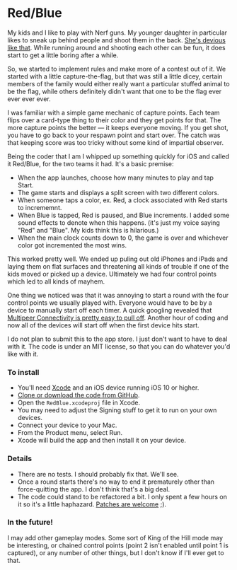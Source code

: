 # Red/Blue

My kids and I like to play with Nerf guns. My younger daughter in particular likes to sneak up behind people and shoot them in the back. [She's devious like that](https://youtu.be/3ebPsZl4k5k?t=13s). While running around and shooting each other can be fun, it does start to get a little boring after a while. 

So, we started to implement rules and make more of a contest out of it. We started with a little capture-the-flag, but that was still a little dicey, certain members of the family would either really want a particular stuffed animal to be the flag, while others definitely didn't want that one to be the flag ever ever ever ever. 

I was familiar with a simple game mechanic of capture points. Each team flips over a card-type thing to their color and they get points for that. The more capture points the better — it keeps everyone moving. If you get shot, you have to go back to your respawn point and start over. The catch was that keeping score was too tricky without some kind of impartial observer.

Being the coder that I am I whipped up something quickly for iOS and called it Red/Blue, for the two teams it had. It's a basic premise:

* When the app launches, choose how many minutes to play and tap Start.
* The game starts and displays a split screen with two different colors.
* When someone taps a color, ex. Red, a clock associated with Red starts to incrememnt.
* When Blue is tapped, Red is paused, and Blue increments. I added some sound effects to denote when this happens. (it's just my voice saying "Red" and "Blue". My kids think this is hilarious.)
* When the main clock counts down to 0, the game is over and whichever color got incremented the most wins.

This worked pretty well. We ended up puling out old iPhones and iPads and laying them on flat surfaces and threatening all kinds of trouble if one of the kids moved or picked up a device. Ultimately we had four control points which led to all kinds of mayhem.

One thing we noticed was that it was annoying to start a round with the four control points we usually played with. Everyone would have to be by a device to manually start off each timer. A quick googling revealed that [Multipeer Connectivity is pretty easy to pull off](https://www.ralfebert.de/tutorials/ios-swift-multipeer-connectivity/). Another hour of coding and now all of the devices will start off when the first device hits start.

I do not plan to submit this to the app store. I just don't want to have to deal with it. The code is under an MIT license, so that you can do whatever you'd like with it.

### To install

* You'll need [Xcode](https://developer.apple.com/xcode/) and an iOS device running iOS 10 or higher.
* [Clone or download the code from GitHub](https://github.com/swilliams/redblue).
* Open the `RedBlue.xcodeproj` file in Xcode.
* You may need to adjust the Signing stuff to get it to run on your own devices.
* Connect your device to your Mac.
* From the Product menu, select Run.
* Xcode will build the app and then install it on your device.

### Details

* There are no tests. I should probably fix that. We'll see.
* Once a round starts there's no way to end it prematurely other than force-quitting the app. I don't think that's a big deal.
* The code could stand to be refactored a bit. I only spent a few hours on it so it's a little haphazard. [Patches are welcome](https://www.urbandictionary.com/define.php?term=patches%20are%20welcome) ;).

### In the future!

I may add other gameplay modes. Some sort of King of the Hill mode may be interesting, or chained control points (point 2 isn't enabled until point 1 is captured), or any number of other things, but I don't know if I'll ever get to that.
